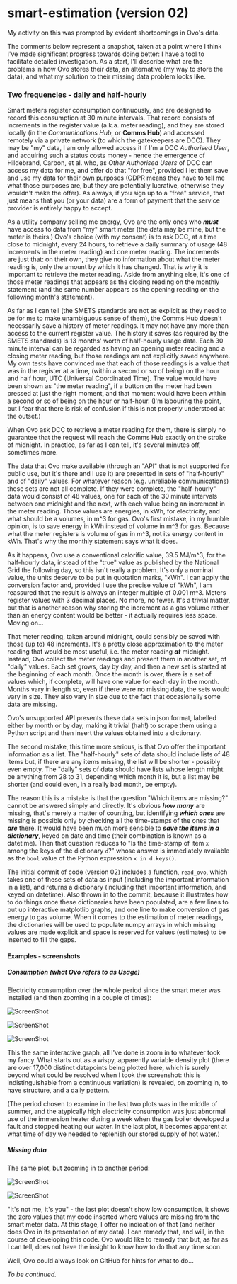 # smart-estimation (version 02)
My activity on this was prompted by evident shortcomings in Ovo's data.

The comments below represent a snapshot, taken at a point where I think I've made significant progress towards doing better: I have a tool to facilitate detailed investigation. As a start, I'll describe what are the problems in how Ovo stores their data, an alternative (my way to store the data), and what my solution to their missing data problem looks like.

### Two frequencies - daily and half-hourly

Smart meters register consumption continuously, and are designed to record this consumption at 30 minute intervals. That record consists of increments in the register value (a.k.a. meter reading), and they are stored locally (in the *Communications Hub*, or **Comms Hub**) and accessed remotely via a private network (to which the gatekeepers are DCC). They may be "my" data, I am only allowed access it if I'm a DCC *Authorised User*, and acquiring such a status costs money - hence the emergence of Hildebrand, Carbon, et al. who, as *Other Authorised Users* of DCC can access my data for me, and offer do that "for free", provided I let them save and use my data for their own purposes (GDPR means they have to tell me what those purposes are, but they are potentially lucrative, otherwise they wouldn't make the offer). As always, if you sign up to a "free" service, that just means that you (or your data) are a form of payment that the service provider is entirely happy to accept.

As a utility company selling me energy, Ovo are the only ones who ***must*** have access to data from "my" smart meter (the data may be mine, but the meter is theirs.) Ovo's choice (with my consent) is to ask DCC, at a time close to midnight, every 24 hours, to retrieve a daily summary of usage (48 increments in the meter reading) and one meter reading. The increments are just that: on their own, they give no information about what the meter reading is, only the amount by which it has changed. That is why it is important to retrieve the meter reading. Aside from anything else, it's one of those meter readings that appears as the closing reading on the monthly statement (and the same number appears as the opening reading on the following month's statement).

As far as I can tell (the SMETS standards are not as explicit as they need to be for me to make unambiguous sense of them), the Comms Hub doesn't necessarily save a history of meter readings. It may not have any more than access to the current register value. The history it saves (as required by the SMETS standards) is 13 months' worth of half-hourly usage data. Each 30 minute interval can be regarded as having an opening meter reading and a closing meter reading, but those readings are not explicitly saved anywhere. My own tests have convinced me that each of those readings is a value that was in the register at a time, (within a second or so of being) on the hour and half hour, UTC (Universal Coordinated Time). The value would have been shown as "the meter reading", if a button on the meter had been pressed at just the right moment, and that moment would have been within a second or so of being on the hour or half-hour. (I'm labouring the point, but I fear that there is risk of confusion if this is not properly understood at the outset.)

When Ovo ask DCC to retrieve a meter reading for them, there is simply no guarantee that the request will reach the Comms Hub exactly on the stroke of midnight. In practice, as far as I can tell, it's several minutes off, sometimes more.

The data that Ovo make available (through an "API" that is not supported for public use, but it's there and I use it) are presented in sets of "half-hourly" and of "daily" values. For whatever reason (e.g. unreliable communications) these sets are not all complete. If they were complete, the "half-hourly" data would consist of 48 values, one for each of the 30 minute intervals between one midnight and the next, with each value being an increment in the meter reading. Those values are energies, in kWh, for electricity, and what should be a volumes, in m^3 for gas. Ovo's first mistake, in my humble opinion, is to save energy in kWh instead of volume in m^3 for gas. Because what the meter registers is volume of gas in m^3, not its energy content in kWh. That's why the monthly statement says what it does.

As it happens, Ovo use a conventional calorific value, 39.5 MJ/m^3, for the half-hourly data, instead of the "true" value as published by the National Grid the following day, so this isn't really a problem. It's only a nominal value, the units deserve to be put in quotation marks, "kWh". I can apply the conversion factor and, provided I use the precise value of "kWh", I am reassured that the result is always an integer multiple of 0.001 m^3. Meters register values with 3 decimal places. No more, no fewer. It's a trivial matter, but that is another reason why storing the increment as a gas volume rather than an energy content would be better - it actually requires less space. Moving on...

That meter reading, taken around midnight, could sensibly be saved with those (up to) 48 increments. It's a pretty close approximation to the meter reading that would be most useful, i.e. the meter reading ***at*** midnight. Instead, Ovo collect the meter readings and present them in another set, of "daily" values. Each set grows, day by day, and then a new set is started at the beginning of each month. Once the month is over, there is a set of values which, if complete, will have one value for each day in the month. Months vary in length so, even if there were no missing data, the sets would vary in size. They also vary in size due to the fact that occasionally some data are missing.

Ovo's unsupported API presents these data sets in json format, labelled either by month or by day, making it trivial (hah!) to scrape them using a Python script and then insert the values obtained into a dictionary.

The second mistake, this time more serious, is that Ovo offer the important information as a list. The "half-hourly" sets of data should include lists of 48 items but, if there are any items missing, the list will be shorter - possibly even empty. The "daily" sets of data should have lists whose length might be anything from 28 to 31, depending which month it is, but a list may be shorter (and could even, in a really bad month, be empty).

The reason this is a mistake is that the question "Which items are missing?" cannot be answered simply and directly. It's obvious ***how many*** are missing, that's merely a matter of counting, but identifying ***which ones*** are missing is possible only by checking all the time-stamps of the ones that ***are*** there. It would have been much more sensible to ***save the items in a dictionary***, keyed on date and time (their combination is known as a datetime). Then that question reduces to "Is the time-stamp of item `x` among the keys of the dictionary `d`?" whose answer is immediately available as the `bool` value of the Python expression `x in d.keys()`.

The initial commit of code (version 02) includes a function, `read_ovo`, which takes one of these sets of data as input (including the important information in a list), and returns a dictionary (including that important information, and keyed on datetime). Also thrown in to the commit, because it illustrates how to do things once these dictionaries have been populated, are a few lines to put up interactive matplotlib graphs, and one line to make conversion of gas energy to gas volume. When it comes to the estimation of meter readings, the dictionaries will be used to populate numpy arrays in which missing values are made explicit and space is reserved for values (estimates) to be inserted to fill the gaps.

#### Examples - screenshots

##### Consumption (what Ovo refers to as Usage)

Electricity consumption over the whole period since the smart meter was installed (and then zooming in a couple of times): 

![ScreenShot](https://github.com/simonduane/smart-estimation/blob/main/image-20211004215605014.png)

![ScreenShot](https://github.com/simonduane/smart-estimation/blob/main/image-20211004215735144.png)

![ScreenShot](https://github.com/simonduane/smart-estimation/blob/main/image-20211004215836690.png)

This the same interactive graph, all I've done is zoom in to whatever took my fancy. What starts out as a wispy, apparently variable density plot (there are over 17,000 distinct datapoints being plotted here, which is surely beyond what could be resolved when I took the screenshot: this is indistinguishable from a continuous variation) is revealed, on zooming in, to have structure, and a daily pattern.

(The period chosen to examine in the last two plots was in the middle of summer, and the atypically high electricity consumption was just abnormal use of the immersion heater during a week when the gas boiler developed a fault and stopped heating our water. In the last plot, it becomes apparent at what time of day we needed to replenish our stored supply of hot water.)

##### Missing data

The same plot, but zooming in to another period:


![ScreenShot](https://github.com/simonduane/smart-estimation/blob/main/image-20211004222612196.png)


![ScreenShot](https://github.com/simonduane/smart-estimation/blob/main/image-20211004222743085.png)

"It's not me, it's you" - the last plot doesn't show low consumption, it shows the zero values that my code inserted where values are missing from the smart meter data. At this stage, I offer no indication of that (and neither does Ovo in its presentation of my data). I can remedy that, and will, in the course of developing this code. Ovo would like to remedy that but, as far as I can tell, does not have the insight to know how to do that any time soon.

Well, Ovo could always look on GitHub for hints for what to do...

*To be continued.*

